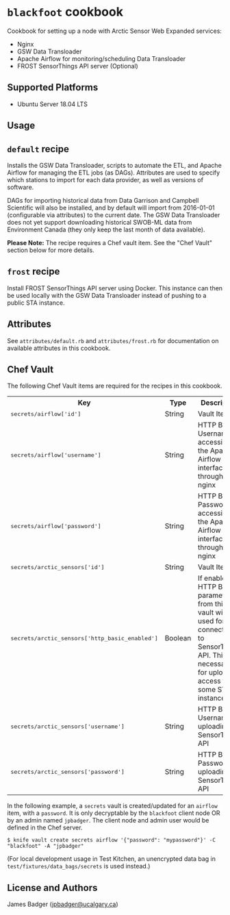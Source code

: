 # `blackfoot` cookbook

Cookbook for setting up a node with Arctic Sensor Web Expanded services:

* Nginx
* GSW Data Transloader
* Apache Airflow for monitoring/scheduling Data Transloader
* FROST SensorThings API server (Optional)

## Supported Platforms

* Ubuntu Server 18.04 LTS

## Usage

## `default` recipe

Installs the GSW Data Transloader, scripts to automate the ETL, and Apache Airflow for managing the ETL jobs (as DAGs). Attributes are used to specify which stations to import for each data provider, as well as versions of software.

DAGs for importing historical data from Data Garrison and Campbell Scientific will also be installed, and by default will import from 2016-01-01 (configurable via attributes) to the current date. The GSW Data Transloader does not yet support downloading historical SWOB-ML data from Environment Canada (they only keep the last month of data available).

**Please Note:** The recipe requires a Chef vault item. See the "Chef Vault" section below for more details.

## `frost` recipe

Install FROST SensorThings API server using Docker. This instance can then be used locally with the GSW Data Transloader instead of pushing to a public STA instance.

## Attributes

See `attributes/default.rb` and `attributes/frost.rb` for documentation on available attributes in this cookbook.

## Chef Vault

The following Chef Vault items are required for the recipes in this cookbook.

<table>
  <tr>
    <th>Key</th>
    <th>Type</th>
    <th>Description</th>
    <th>Default</th>
  </tr>
  <tr>
    <td><tt>secrets/airflow['id']</tt></td>
    <td>String</td>
    <td>Vault Item ID</td>
    <td><tt>airflow</tt></td>
  </tr>
  <tr>
    <td><tt>secrets/airflow['username']</tt></td>
    <td>String</td>
    <td>HTTP Basic Username for accessing the Apache Airflow web interface through nginx</td>
    <td></td>
  </tr>
  <tr>
    <td><tt>secrets/airflow['password']</tt></td>
    <td>String</td>
    <td>HTTP Basic Password for accessing the Apache Airflow web interface through nginx</td>
    <td></td>
  </tr>
  <tr>
    <td><tt>secrets/arctic_sensors['id']</tt></td>
    <td>String</td>
    <td>Vault Item ID</td>
    <td><tt>arctic_sensors</tt></td>
  </tr>
  <tr>
    <td><tt>secrets/arctic_sensors['http_basic_enabled']</tt></td>
    <td>Boolean</td>
    <td>If enabled, HTTP Basic parameters from this vault will be used for connections to SensorThings API. This is necessary for upload access to some STA instances.</td>
    <td></td>
  </tr>
  <tr>
    <td><tt>secrets/arctic_sensors['username']</tt></td>
    <td>String</td>
    <td>HTTP Basic Username for uploading to SensorThings API</td>
    <td></td>
  </tr>
  <tr>
    <td><tt>secrets/arctic_sensors['password']</tt></td>
    <td>String</td>
    <td>HTTP Basic Password for uploading to SensorThings API</td>
    <td></td>
  </tr>
</table>

In the following example, a `secrets` vault is created/updated for an `airflow` item, with a `password`. It is only decryptable by the `blackfoot` client node OR by an admin named `jpbadger`. The client node and admin user would be defined in the Chef server.

```terminal
$ knife vault create secrets airflow '{"password": "mypassword"}' -C "blackfoot" -A "jpbadger"
```

(For local development usage in Test Kitchen, an unencrypted data bag in `test/fixtures/data_bags/secrets` is used instead.)

## License and Authors

James Badger (jpbadger@ucalgary.ca)
